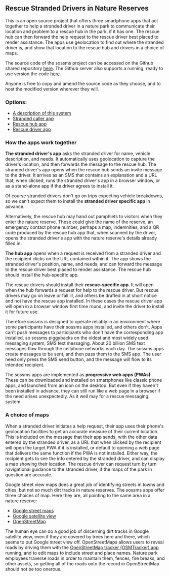 <h2>Rescue Stranded Drivers in Nature Reserves</h2>

<p>This is an open source project that offers three smartphone apps that act together to help a stranded driver in a nature park to
communicate their location and problem to a rescue hub in the park, if it has one.  The rescue hub can then forward the help request
to the rescue driver best placed to render assistance.  The apps use geolocation to find out where the stranded driver is, and show
that location to the rescue hub and drivers in a choice of maps.</p>

<p>The source code of the sossms project can be accessed on the Github shared repository <a href="https://github.com/tijaska/sossms">here</a>.
The Github server also supports a running, ready to use version the code <a href="https://tijaska.github.io/sossms/">here</a>.</p>

<p>Anyone is free to copy and amend the source code as they choose, and to host the modified version wherever they will.</p>

<h3>Options:</h3>

<ul>
  <li><a href="web/index.html">A description of this system</a></li>
  <li><a href="web/caller/">Stranded caller app</a></li>
  <li><a href="web/hub/">Rescue hub app</a></li>
  <li><a href="web/rescue/">Rescue driver app</a></li>
</ul>

<h3>How the apps work together</h3>

<p><strong>The stranded driver's app</strong> asks the stranded driver for name, vehicle description, and needs.  It automatically uses
geolocation to capture the driver's location, and then forwards the message to the rescue hub. The stranded driver's app opens when the
rescue hub sends an invite message to the driver. It arrives as an SMS that contains an explanation and a URL that, when clicked, runs
the stranded driver's app in a browser window, or as a stand-alone app if the driver agrees to install it.</p>

<p>Of course stranded drivers don't go on trips expecting vehicle breakdowns, so we can't expect them to install the
<strong>stranded driver specific app</strong> in advance.</p>

<p>Alternatively, the rescue hub may hand out pamphlets to visitors when they enter the nature reserve. These could give the name of the
reserve, an emergency contact phone number, perhaps a map, indemnities, and a QR code produced by the rescue hub app that, when scanned by
the driver, opens the stranded driver's app with the nature reserve's details already filled in.</p>

<p><strong>The hub app</strong> opens when a request is received from a stranded driver and the recipient clicks on the URL contained within it.
The app shows the stranded driver's position, name, and needs, and can forward the message to the rescue driver best placed to render
assistance. The rescue hub should install the hub-specific app.</p>

<p>The rescue drivers should install their <strong>rescue-specific app</strong>. It will open when the hub forwards a request for help
to the rescue driver. But rescue drivers may go on leave or fall ill, and others be drafted in at short notice and not have the rescue app
installed. In these cases the rescue driver app will open in a browser window first time round, and invite the driver to install it
for future use.</p>

<p>Therefore sossms is designed to operate reliably in an environment where some participants have their sossms apps installed, and
others don't. Apps can't push messages to participants who don't have the corresponding app installed, so sossms piggybacks on the
oldest and most widely used messaging system, SMS text messaging. About 20 billion SMS text messages flow through the cellphone networks
each day.  The sossms apps create messages to be sent, and then pass them to the SMS app. The user need only press the SMS send button,
and the message will flow to its intended recipient.</p>

<p>The sossms apps are implemented as <strong>progressive web apps (PWAs)</strong>. These can be downloaded and installed on smartphones
like classic phone apps, and launched from an icon on the desktop. But even if they haven't been installed in advance, they can still run
like a web page in a browser if the need arises unexpectedly. As it well may for a rescue messaging system.</p>

<h3>A choice of maps</h3>

<p>When a stranded driver initiates a help request, their app uses their phone's geolocation facilities to get an accurate measure of their
current location. This is included on the message that their app sends, with the other data entered by the stranded driver, as a URL that
when clicked by the recipient will open the target PWA if it is installed, or default to opening a web page that delivers the same function
if the PWA is not installed. Either way, the recipient gets to see the info entered by the stranded driver, and can display a map showing
their location. The rescue driver can request turn by turn navigational guidance to the stranded driver, if the maps of the park in question
are accurate.</p>

<p>Google street view maps does a great job of identifying streets in towns and cities, but not so much dirt tracks in nature reserves.
The sossms apps offer three choices of map. Here they are, all pointing to the same area in a nature reserve:</p>
 
<ul>
  <li><a href="https://www.google.com/maps/@-24.8084045,28.1284559,16z">Google street maps</a></li>
  <li><a href="https://www.google.com/maps/@-24.8084045,28.1284559,2112m/data=!3m1!1e3">Google satellite view</a></li>
  <li><a href="https://www.openstreetmap.org/#map=16/-24.8081/28.1292">OpenStreetMap</a></li>
</ul>

<p>The human eye can do a good job of discerning dirt tracks in Google satellite view, even if they are covered by trees here and there,
which seems to put Google street view off. OpenStreetMaps allows users to reveal roads by driving them with the
<a href="https://play.google.com/store/apps/details?id=net.osmtracker&hl=en_ZA&gl=US">OpenStreetMap tracker (OSMTracker) app</a> running,
and to edit maps to include street and place names. Nature park employees traverse roads in order to maintain them, fences, fire breaks,
and other assets, so getting all of the roads onto the record in OpenStreetMap should not be too onerous.</p>
